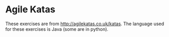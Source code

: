 # Agile Katas

These exercises are from http://agilekatas.co.uk/katas. The language used for these exercises is Java (some are in python).
